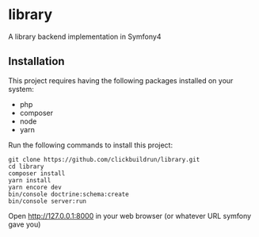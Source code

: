 # library
A library backend implementation in Symfony4

## Installation
This project requires having the following packages installed on your system:
* php
* composer
* node
* yarn

Run the following commands to install this project:
```
git clone https://github.com/clickbuildrun/library.git
cd library
composer install
yarn install
yarn encore dev
bin/console doctrine:schema:create
bin/console server:run
```
Open http://127.0.0.1:8000 in your web browser (or whatever URL symfony gave you)
